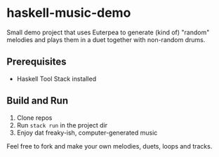 # haskell-music-demo
Small demo project that uses Euterpea to generate (kind of) "random" melodies and plays them in a duet together with non-random drums.

## Prerequisites
- Haskell Tool Stack installed

## Build and Run
1. Clone repos
2. Run `stack run` in the project dir
3. Enjoy dat freaky-ish, computer-generated music

Feel free to fork and make your own melodies, duets, loops and tracks.
